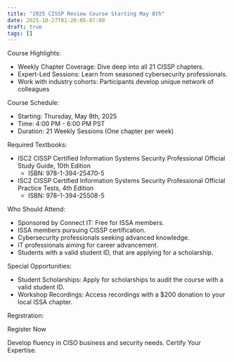 ```yaml
---
title: "2025 CISSP Review Course Starting May 8th"
date: 2025-10-27T01:20:05-07:00
draft: true
tags: []
---
```


Course Highlights:

- Weekly Chapter Coverage: Dive deep into all 21 CISSP chapters.
- Expert-Led Sessions: Learn from seasoned cybersecurity professionals.
- Work with industry cohorts: Participants develop unique network of colleagues

Course Schedule:

- Starting: Thursday, May 8th, 2025
- Time: 4:00 PM - 6:00 PM PST
- Duration: 21 Weekly Sessions (One chapter per week)

Required Textbooks:

- ISC2 CISSP Certified Information Systems Security Professional Official Study Guide, 10th Edition
  - ISBN: 978-1-394-25470-5
- ISC2 CISSP Certified Information Systems Security Professional Official Practice Tests, 4th Edition
  - ISBN: 978-1-394-25508-5

Who Should Attend:

- Sponsored by Connect IT: Free for ISSA members.
- ISSA members pursuing CISSP certification.
- Cybersecurity professionals seeking advanced knowledge.
- IT professionals aiming for career advancement.
- Students with a valid student ID, that are applying for a scholarship.

Special Opportunities:

- Student Scholarships: Apply for scholarships to audit the course with a valid student ID.
- Workshop Recordings: Access recordings with a $200 donation to your local ISSA chapter.

Registration:

Register Now

Develop fluency in CISO business and security needs. Certify Your Expertise.